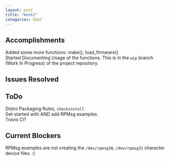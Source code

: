 ```yaml
---
layout: post
title: "Week2"
categories: GSoC
---
```

## Accomplishments
Added some more functions: make(), load_firmware() <br>
Started Documenting Usage of the functions. This is in the `wip` branch (Work In Progress) of the project repository.<br>

## Issues Resolved

## ToDo
Distro Packaging Rules, `checkinstall` <br>
Get started with AND add RPMsg examples. <br>
Travis CI?

## Current Blockers
RPMsg examples are not creating the `/dev/rpmsg30`, `/dev/rpmsg31` character device files. :( <br>
